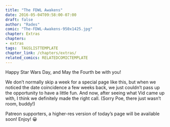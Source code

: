 ```yaml
---
title: "The FDWL Awakens"
date: 2016-05-04T09:58:00-07:00
draft: false
author: "Rades"
comic: "The-FDWL-Awakens-950x1425.jpg"
chapter: Extras
chapters:
- extras
tags:  TAGSLISTTEMPLATE
chapter_link: /chapters/extras/
related_comics: RELATEDCOMICTEMPLATE
---
```


Happy Star Wars Day, and May the Fourth be with you!


We don’t normally skip a week for a special page like this, but when we noticed the date coincidence a few weeks back, we just couldn’t pass up the opportunity to have a little fun. And now, after seeing what Vid came up with, I think we definitely made the right call. (Sorry Poe, there just wasn’t room, buddy!)


Patreon supporters, a higher-res version of today’s page will be available soon! Enjoy! 😀

